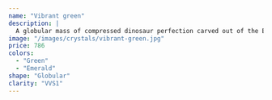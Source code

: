 ```yaml
---
name: "Vibrant green"
description: |
  A globular mass of compressed dinosaur perfection carved out of the Earth’s depths.
image: "/images/crystals/vibrant-green.jpg"
price: 786
colors:
  - "Green"
  - "Emerald"
shape: "Globular"
clarity: "VVS1"
---
```

